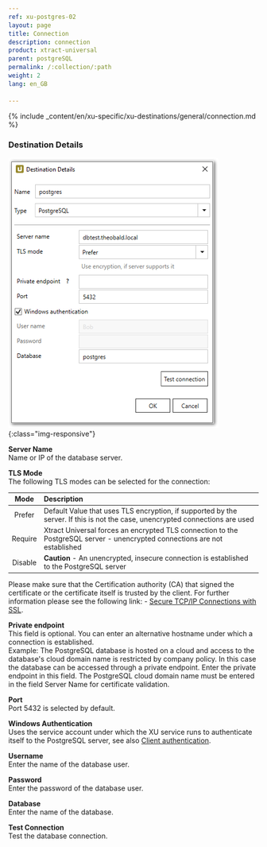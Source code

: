 ```yaml
---
ref: xu-postgres-02
layout: page
title: Connection
description: connection
product: xtract-universal
parent: postgreSQL
permalink: /:collection/:path
weight: 2
lang: en_GB

---
```


{% include _content/en/xu-specific/xu-destinations/general/connection.md %}	

### Destination Details

![DESTINATION DETAILS](/img/content/xu/postgres_destination_details.png){:class="img-responsive"}

**Server Name**<br>
Name or IP of the database server.

**TLS Mode**<br>
The following TLS modes can be selected for the connection:

|Mode|Description
|:--:|:---|
| Prefer | Default Value that uses TLS encryption, if supported by the server. If this is not the case, unencrypted connections are used|
| Require | Xtract Universal forces an encrypted TLS connection to the PostgreSQL server - unencrypted connections are not established |
| Disable |**Caution** - An unencrypted, insecure connection is established to the PostgreSQL server |

Please make sure that the Certification authority (CA) that signed the certificate or the certificate itself is trusted by the client.
For further information please see the following link: - [Secure TCP/IP Connections with SSL](https://www.postgresql.org/docs/11/ssl-tcp.html).

**Private endpoint**<br>
This field is optional. You can enter an alternative hostname under which a connection is established. <br>
Example: The PostgreSQL database is hosted on a cloud and access to the database's cloud domain name is restricted by company policy. 
In this case the database can be accessed through a private endpoint. Enter the private endpoint in this field. 
The PostgreSQL cloud domain name must be entered in the field Server Name for certificate validation.

**Port**<br>
Port 5432 is selected by default.

**Windows Authentication**<br>
Uses the service account under which the XU service runs to authenticate itself to the PostgreSQL server, see also [Client authentication](https://www.postgresql.org/docs/11/client-authentication.html).

**Username**<br>
Enter the name of the database user.

**Password**<br>
Enter the password of the database user.

**Database**<br>
Enter the name of the database.

**Test Connection**<br>
Test the database connection.


